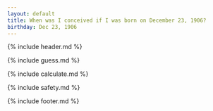 ```yaml
---
layout: default
title: When was I conceived if I was born on December 23, 1906?
birthday: Dec 23, 1906
---
```


{% include header.md %}

{% include guess.md %}

{% include calculate.md %}

{% include safety.md %}

{% include footer.md %}



